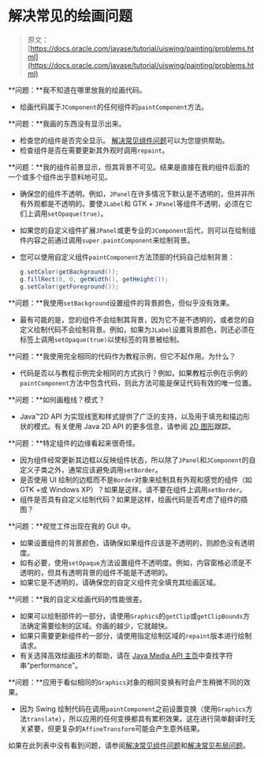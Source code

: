 # 解决常见的绘画问题

> 原文： [https://docs.oracle.com/javase/tutorial/uiswing/painting/problems.html](https://docs.oracle.com/javase/tutorial/uiswing/painting/problems.html)

**问题：**我不知道在哪里放我的绘画代码。

*   绘画代码属于`JComponent`的任何组件的`paintComponent`方法。

**问题：**我画的东西没有显示出来。

*   检查您的组件是否完全显示。 [解决常见组件问题](../components/problems.html)可以为您提供帮助。
*   检查组件是否在需要更新其外观时调用`repaint`。

**问题：**我的组件前景显示，但其背景不可见。结果是直接在我的组件后面的一个或多个组件出乎意料地可见。

*   确保您的组件不透明。例如，`JPanel`在许多情况下默认是不透明的，但并非所有外观都是不透明的。要使`JLabel`和 GTK + `JPanel`等组件不透明，必须在它们上调用`setOpaque(true)`。
*   如果您的自定义组件扩展`JPanel`或更专业的`JComponent`后代，则可以在绘制组件内容之前通过调用`super.paintComponent`来绘制背景。
*   您可以使用自定义组件`paintComponent`方法顶部的代码自己绘制背景：

    ```java
    g.setColor(getBackground());
    g.fillRect(0, 0, getWidth(), getHeight());
    g.setColor(getForeground());

    ```

**问题：**我使用`setBackground`设置组件的背景颜色，但似乎没有效果。

*   最有可能的是，您的组件不会绘制其背景，因为它不是不透明的，或者您的自定义绘制代码不会绘制背景。例如，如果为`JLabel`设置背景颜色，则还必须在标签上调用`setOpaque(true)`以使标签的背景被绘制。

**问题：**我使用完全相同的代码作为教程示例，但它不起作用。为什么？

*   代码是否以与教程示例完全相同的方式执行？例如，如果教程示例在示例的`paintComponent`方法中包含代码，则此方法可能是保证代码有效的唯一位置。

**问题：**如何画粗线？模式？

*   Java™2D API 为实现线宽和样式提供了广泛的支持，以及用于填充和描边形状的模式。有关使用 Java 2D API 的更多信息，请参阅 [2D 图形](../../2d/index.html)跟踪。

**问题：**特定组件的边缘看起来很奇怪。

*   因为组件经常更新其边框以反映组件状态，所以除了`JPanel`和`JComponent`的自定义子类之外，通常应该避免调用`setBorder`。
*   是否使用 UI 绘制的边框而不是`Border`对象来绘制具有外观和感觉的组件（如 GTK +或 Windows XP）？如果是这样，请不要在组件上调用`setBorder`。
*   组件是否具有自定义绘制代码？如果是这样，绘画代码是否考虑了组件的插图？

**问题：**视觉工件出现在我的 GUI 中。

*   如果设置组件的背景颜色，请确保如果组件应该是不透明的，则颜色没有透明度。
*   如有必要，使用`setOpaque`方法设置组件不透明度。例如，内容窗格必须是不透明的，但具有透明背景的组件不能是不透明的。
*   如果它是不透明的，请确保您的自定义组件完全填充其绘画区域。

**问题：**我的自定义绘画代码的性能很差。

*   如果可以绘制部件的一部分，请使用`Graphics`的`getClip`或`getClipBounds`方法确定需要绘制的区域。你画的越少，它就越快。
*   如果只需要更新组件的一部分，请使用指定绘制区域的`repaint`版本进行绘制请求。
*   有关选择高效绘画技术的帮助，请在 [Java Media API 主页](http://www.oracle.com/technetwork/java/javase/tech/media-141984.html)中查找字符串“performance”。

**问题：**应用于看似相同的`Graphics`对象的相同变换有时会产生稍微不同的效果。

*   因为 Swing 绘制代码在调用`paintComponent`之前设置变换（使用`Graphics`方法`translate`），所以应用的任何变换都具有累积效果。这在进行简单翻译时无关紧要，但更复杂的`AffineTransform`可能会产生意外结果。

如果在此列表中没有看到问题，请参阅[解决常见组件问题](../components/problems.html)和[解决常见布局问题](../layout/problems.html)。